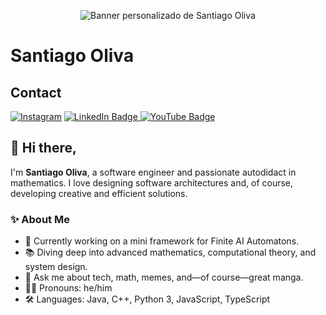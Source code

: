 <p align="center">
  <img src="https://media.licdn.com/dms/image/v2/D4E16AQHWbxXYa_j1MQ/profile-displaybackgroundimage-shrink_350_1400/B4EZYS2wb0HkAc-/0/1744073071437?e=1753315200&v=beta&t=WjWvALES6X1RePxKpmnwrpmbirKhNPOKQyzDbSXDFks" alt="Banner personalizado de Santiago Oliva" />
</p>

# Santiago Oliva

## Contact
<a href="https://www.instagram.com/d_2sant/">![Instagram](https://img.shields.io/badge/d_2sant-%23E4405F.svg?style=for-the-badge&logo=Instagram&logoColor=white)</a> 
<a href="https://www.linkedin.com/in/santiago-oliva-1345b3241/">
  <img src="https://img.shields.io/badge/Santiago%20Oliva-blue?style=for-the-badge&logo=linkedin&logoColor=white" alt="LinkedIn Badge"/>
</a>
<a href="https://www.youtube.com/@d2_sant849">
  <img src="https://img.shields.io/badge/d2_sant-red?style=for-the-badge&logo=youtube&logoColor=white" alt="YouTube Badge"/>
</a>

## 👋 Hi there,

I'm **Santiago Oliva**, a software engineer and passionate autodidact in mathematics. I love designing software architectures and, of course, developing creative and efficient solutions.

### ✨ About Me
- 🔧 Currently working on a mini framework for Finite AI Automatons.
- 📚 Diving deep into advanced mathematics, computational theory, and system design.
- 🎲 Ask me about tech, math, memes, and—of course—great manga.
- 🧑‍🚀 Pronouns: he/him
- 🛠️ Languages: Java, C++, Python 3, JavaScript, TypeScript
